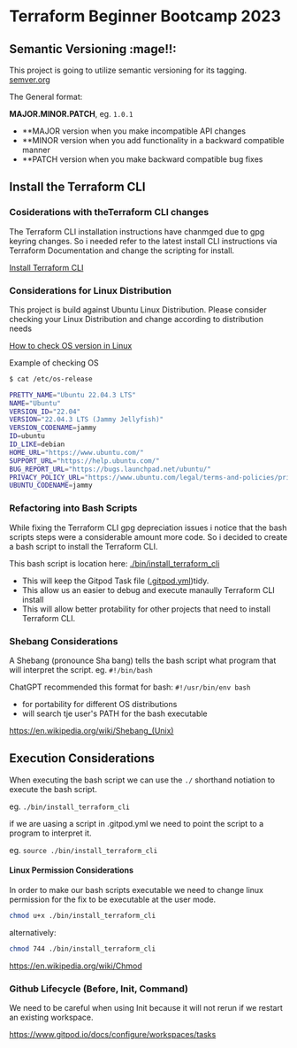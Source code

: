 # Terraform Beginner Bootcamp 2023

## Semantic Versioning :mage!!:

This project is going to utilize semantic versioning for its tagging.
[semver.org](https://semver.org/)


The General format:

 **MAJOR.MINOR.PATCH**, eg. `1.0.1`

- **MAJOR version when you make incompatible API changes
- **MINOR version when you add functionality in a backward compatible manner
- **PATCH version when you make backward compatible bug fixes

## Install the Terraform CLI

### Cosiderations with theTerraform CLI changes
The Terraform CLI installation instructions have chanmged due to gpg keyring changes. So i needed refer to the latest install CLI 
instructions via Terraform Documentation and change the scripting for install.

[Install Terraform CLI](https://developer.hashicorp.com/terraform/tutorials/aws-get-started/install-cli)

### Considerations for Linux Distribution

This project is build against Ubuntu Linux Distribution.
Please consider checking your Linux Distribution  and change according to distribution needs

[How to check OS version in Linux](https://opensource.com/article/18/6/linux-version)

Example of checking OS

```sh
$ cat /etc/os-release

PRETTY_NAME="Ubuntu 22.04.3 LTS"
NAME="Ubuntu"
VERSION_ID="22.04"
VERSION="22.04.3 LTS (Jammy Jellyfish)"
VERSION_CODENAME=jammy
ID=ubuntu
ID_LIKE=debian
HOME_URL="https://www.ubuntu.com/"
SUPPORT_URL="https://help.ubuntu.com/"
BUG_REPORT_URL="https://bugs.launchpad.net/ubuntu/"
PRIVACY_POLICY_URL="https://www.ubuntu.com/legal/terms-and-policies/privacy-policy"
UBUNTU_CODENAME=jammy
```
### Refactoring into Bash Scripts

While fixing the Terraform CLI gpg depreciation issues i notice that the bash scripts steps were a considerable amount
more code. So i decided to create a bash script to install the Terraform CLI.

This bash script is location here: [./bin/install_terraform_cli](./bin/install_terraform_cli)

- This will keep the Gitpod Task file ([.gitpod.yml](.gitpod.yml))tidy.
- This allow us an easier to debug and execute manaully Terraform CLI install
- This will allow better protability for other projects that need to install Terraform CLI.

### Shebang Considerations

A Shebang (pronounce Sha bang) tells the bash script what program that will interpret the script. eg. `#!/bin/bash`

ChatGPT recommended this format for bash: `#!/usr/bin/env bash`

- for portability for different OS distributions
- will search tje user's PATH for the bash executable

https://en.wikipedia.org/wiki/Shebang_(Unix)

## Execution Considerations

When executing the bash script we can use the `./` shorthand notiation to execute the bash script.

eg. `./bin/install_terraform_cli`

if we are uasing a script in .gitpod.yml we need to point the script to a program to interpret it.

eg. `source ./bin/install_terraform_cli`

#### Linux Permission Considerations

In order to make our bash scripts executable we need to change linux permission for the fix to be executable at the user mode.

```sh
chmod u+x ./bin/install_terraform_cli
```

alternatively:

```sh
chmod 744 ./bin/install_terraform_cli
```

https://en.wikipedia.org/wiki/Chmod

### Github Lifecycle (Before, Init, Command)

We need to be careful when using Init because it will not rerun if we restart an existing workspace.

https://www.gitpod.io/docs/configure/workspaces/tasks